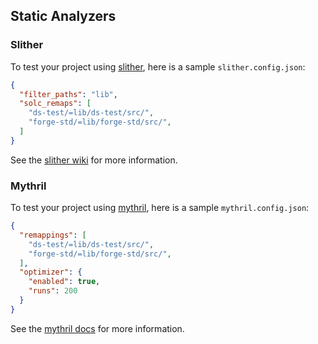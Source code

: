 ## Static Analyzers

### Slither

To test your project using [slither](https://github.com/crytic/slither), here is a sample `slither.config.json`:

```json
{
  "filter_paths": "lib",
  "solc_remaps": [
    "ds-test/=lib/ds-test/src/",
    "forge-std/=lib/forge-std/src/",
  ]
}
```

See the [slither wiki](https://github.com/crytic/slither/wiki/Usage) for more information.

### Mythril

To test your project using [mythril](https://github.com/ConsenSys/mythril), here is a sample `mythril.config.json`:

```json
{
  "remappings": [
    "ds-test/=lib/ds-test/src/",
    "forge-std/=lib/forge-std/src/",
  ],
  "optimizer": {
    "enabled": true,
    "runs": 200
  }
}
```

See the [mythril docs](https://mythril-classic.readthedocs.io/en/master/) for more information.
